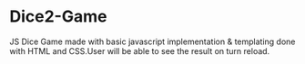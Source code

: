 # Dice2-Game
JS Dice Game made with basic javascript implementation &amp; templating done with HTML and CSS.User will be  able to see the result on turn reload.
